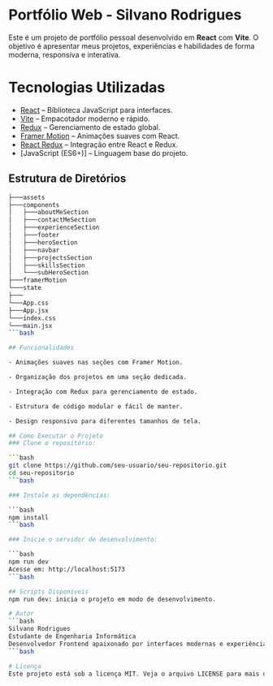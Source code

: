 # Portfólio Web - Silvano Rodrigues

Este é um projeto de portfólio pessoal desenvolvido em **React** com **Vite**. O objetivo é apresentar meus projetos, experiências e habilidades de forma moderna, responsiva e interativa.

# Tecnologias Utilizadas

- [React](https://reactjs.org/) – Biblioteca JavaScript para interfaces.
- [Vite](https://vitejs.dev/) – Empacotador moderno e rápido.
- [Redux](https://redux.js.org/) – Gerenciamento de estado global.
- [Framer Motion](https://www.framer.com/motion/) – Animações suaves com React.
- [React Redux](https://react-redux.js.org/) – Integração entre React e Redux.
- [JavaScript (ES6+)] – Linguagem base do projeto.

## Estrutura de Diretórios

```bash
├───assets
├───components
│   ├───aboutMeSection
│   ├───contactMeSection
│   ├───experienceSection
│   ├───footer
│   ├───heroSection
│   ├───navbar
│   ├───projectsSection
│   ├───skillsSection
│   └───subHeroSection
├───framerMotion
└───state
├───
└───App.css
├───App.jsx
└───index.css
└───main.jsx
```bash

## Funcionalidades

- Animações suaves nas seções com Framer Motion.

- Organização dos projetos em uma seção dedicada.

- Integração com Redux para gerenciamento de estado.

- Estrutura de código modular e fácil de manter.

- Design responsivo para diferentes tamanhos de tela.

## Como Executar o Projeto
### Clone o repositório:

```bash
git clone https://github.com/seu-usuario/seu-repositorio.git
cd seu-repositorio
```bash

### Instale as dependências:

```bash
npm install
```bash

### Inicie o servidor de desenvolvimento:

```bash
npm run dev
Acesse em: http://localhost:5173
```bash

## Scripts Disponíveis
npm run dev: inicia o projeto em modo de desenvolvimento.

# Autor
```bash
Silvano Rodrigues
Estudante de Engenharia Informática
Desenvolvedor Frontend apaixonado por interfaces modernas e experiências interativas.
```bash

# Licença
Este projeto está sob a licença MIT. Veja o arquivo LICENSE para mais detalhes.
